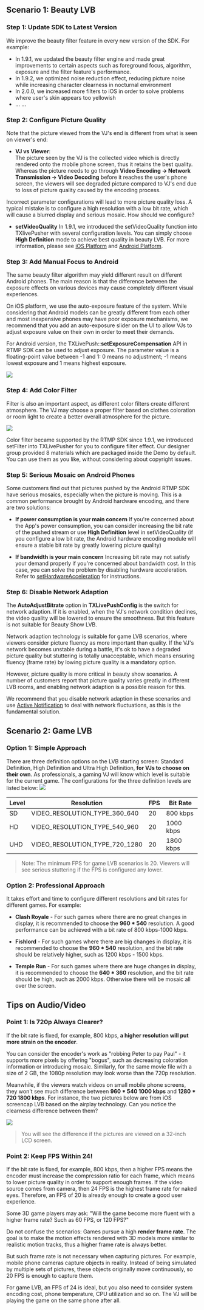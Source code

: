 
## Scenario 1: Beauty LVB

### Step 1: Update SDK to Latest Version 
We improve the beauty filter feature in every new version of the SDK. For example:
- In 1.9.1, we updated the beauty filter engine and made great improvements to certain aspects such as foreground focus, algorithm, exposure and the filter feature's performance.
- In 1.9.2, we optimized noise reduction effect, reducing picture noise while increasing character clearness in nocturnal environment
- In 2.0.0, we increased more filters to iOS in order to solve problems where user's skin appears too yellowish
- ... ...
  
### Step 2: Configure Picture Quality
Note that the picture viewed from the VJ's end is different from what is seen on viewer's end:

- **VJ vs Viewer**:  
The picture seen by the VJ is the collected video which is directly rendered onto the mobile phone screen, thus it retains the best quality. Whereas the picture needs to go through **Video Encoding -> Network Transmission -> Video Decoding** before it reaches the user's phone screen, the viewers will see degraded picture compared to VJ's end due to loss of picture quality caused by the encoding process.
  
 Incorrect parameter configurations will lead to more picture quality loss. A typical mistake is to configure a high resolution with a low bit rate, which will cause a blurred display and serious mosaic. How should we configure?
	 
- **setVideoQuality**
In 1.9.1, we introduced the setVideoQuality function into TXlivePusher with several configuration levels. You can simply choose **High Definition** mode to achieve best quality in beauty LVB. For more information, please see [iOS Platform](https://www.qcloud.com/document/product/454/7879#step-9.3A-.E6.8E.A8.E8.8D.90.E7.9A.84.E6.B8.85.E6.99.B0.E5.BA.A6) and [Android Platform](https://www.qcloud.com/document/product/454/7885#step-9.3A-.E6.8E.A8.E8.8D.90.E7.9A.84.E6.B8.85.E6.99.B0.E5.BA.A6).

### Step 3: Add Manual Focus to Android
The same beauty filter algorithm may yield different result on different Android phones. The main reason is that the difference between the exposure effects on various devices may cause completely different visual experiences.

On iOS platform, we use the auto-exposure feature of the system. While considering that Android models can be greatly different from each other and most inexpensive phones may have poor exposure mechanisms, we recommend that you add an auto-exposure slider on the UI to allow VJs to adjust exposure value on their own in order to meet their demands.

For Android version, the TXLivePush::**setExposureCompensation** API in RTMP SDK can be used to adjust exposure. The parameter value is a floating-point value between -1 and 1:  0 means no adjustment; -1 means lowest exposure and 1 means highest exposure.

![](//mc.qcloudimg.com/static/img/b4c3fcc20a580347bb1360c5b59fd08c/image.png)

### Step 4: Add Color Filter
Filter is also an important aspect, as different color filters create different atmosphere. The VJ may choose a proper filter based on clothes coloration or room light to create a better overall atmosphere for the picture.

![](//mc.qcloudimg.com/static/img/ad0711f3c35f2087d3520677bfd64391/image.png)

Color filter became supported by the RTMP SDK since 1.9.1, we introduced setFilter into TXLivePusher for you to configure filter effect. Our designer group provided 8 materials which are packaged inside the Demo by default. You can use them as you like, without considering about copyright issues.

### Step 5: Serious Mosaic on Android Phones
Some customers find out that pictures pushed by the Android RTMP SDK have serious mosaics, especially when the picture is moving. This is a common performance brought by Android hardware encoding, and there are two solutions:

- **If power consumption is your main concern**
If you're concerned about the App's power consumption, you can consider increasing the bit rate of the pushed stream or use **High Definition** level in setVideoQuality (if you configure a low bit rate, the Android hardware encoding module will ensure a stable bit rate by greatly lowering picture quality)

- **If bandwidth is your main concern**
 Increasing bit rate may not satisfy your demand properly if you're concerned about bandwidth cost. In this case, you can solve the problem by disabling hardware acceleration. Refer to [setHardwareAcceleration](https://www.qcloud.com/document/product/454/7885#step-7.3A-.E7.A1.AC.E4.BB.B6.E7.BC.96.E7.A0.81) for instructions.

### Step 6: Disable Network Adaption
The **AutoAdjustBitrate** option in **TXLivePushConfig** is the switch for network adaption. If it is enabled, when the VJ's network condition declines, the video quality will be lowered to ensure the smoothness. But this feature is not suitable for Beauty Show LVB.

Network adaption technology is suitable for game LVB scenarios, where viewers consider picture fluency as more important than quality. If the VJ's network becomes unstable during a battle, it's ok to have a degraded picture quality but stuttering is totally unacceptable, which means ensuring fluency (frame rate) by lowing picture quality is a mandatory option.

However, picture quality is more critical in beauty show scenarios. A number of customers report that picture quality varies greatly in different LVB rooms, and enabling network adaption is a possible reason for this.

We recommend that you disable network adaption in these scenarios and use [Active Notification](https://www.qcloud.com/document/product/454/7946#4.2-.E9.92.88.E5.AF.B9.E6.80.A7.E4.BC.98.E5.8C.96.E6.96.B9.E6.A1.888) to deal with network fluctuations, as this is the fundamental solution.


## Scenario 2: Game LVB
### Option 1: Simple Approach
There are three definition options on the LVB starting screen: Standard Definition, High Definition and Ultra High Definition, **for VJs to choose on their own**. As professionals, a gaming VJ will know which level is suitable for the current game. The configurations for the three definition levels are listed below:
![](//mc.qcloudimg.com/static/img/adff3641312721649a1e0d101fdd981f/image.png)

| Level   | Resolution | FPS | Bit Rate |
|---------|---------|---------|---------|
| SD | VIDEO_RESOLUTION_TYPE_360_640 | 20 | 800 kbps |
| HD | VIDEO_RESOLUTION_TYPE_540_960 | 20 | 1000 kbps | 
| UHD | VIDEO_RESOLUTION_TYPE_720_1280 | 20 | 1800 kbps |

> Note: The minimum FPS for game LVB scenarios is 20. Viewers will see serious stuttering if the FPS is configured any lower.

### Option 2: Professional Approach
It takes effort and time to configure different resolutions and bit rates for different games. For example:
- **Clash Royale** - For such games where there are no great changes in display, it is recommended to choose the **960 * 540** resolution. A good performance can be achieved with a bit rate of 800 kbps-1000 kbps.

-  **Fishlord** - For such games where there are big changes in display, it is recommended to choose the **960 * 540** resolution, and the bit rate should be relatively higher, such as 1200 kbps - 1500 kbps.

-  **Temple Run** - For such games where there are huge changes in display, it is recommended to choose the **640 * 360** resolution, and the bit rate should be high, such as 2000 kbps. Otherwise there will be mosaic all over the screen.

## Tips on Audio/Video

### Point 1: Is 720p Always Clearer?
If the bit rate is fixed, for example, 800 kbps, **a higher resolution will put more strain on the encoder**.

You can consider the encoder's work as "robbing Peter to pay Paul" - it supports more pixels by offering "bogus", such as decreasing coloration information or introducing mosaic. Similarly, for the same movie file with a size of 2 GB, the 1080p resolution may look worse than the 720p resolution.

Meanwhile, if the viewers watch videos on small mobile phone screens, they won't see much difference between **960 * 540 1000 kbps** and **1280 * 720 1800 kbps**. For instance, the two pictures below are from iOS screencap LVB based on the airplay technology. Can you notice the clearness difference between them?

![](//mc.qcloudimg.com/static/img/98135b33c574c1c70373df982d6ba179/image.png)
> You will see the difference if the pictures are viewed on a 32-inch LCD screen.

### Point 2: Keep FPS Within 24!
If the bit rate is fixed, for example, 800 kbps, then a higher FPS means the encoder must increase the compression ratio for each frame, which means to lower picture quality in order to support enough frames. If the video source comes from camera, then 24 FPS is the highest frame rate for naked eyes. Therefore, an FPS of 20 is already enough to create a good user experience.

Some 3D game players may ask: "Will the game become more fluent with a higher frame rate? Such as 60 FPS, or 120 FPS?" 

Do not confuse the scenarios: Games pursue a high **render frame rate**. The goal is to make the motion effects rendered with 3D models more similar to realistic motion tracks, thus a higher frame rate is always better. 

But such frame rate is not necessary when capturing pictures. For example, mobile phone cameras capture objects in reality. Instead of being simulated by multiple sets of pictures, these objects originally move continuously, so 20 FPS is enough to capture them.

For game LVB, an FPS of 24 is ideal, but you also need to consider system encoding cost, phone temperature, CPU utilization and so on. The VJ will be playing the game on the same phone after all.
 






